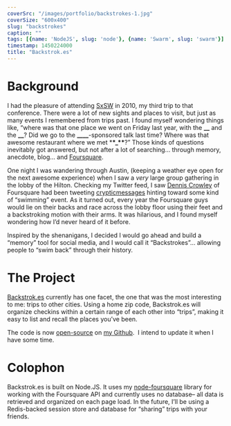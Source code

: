 ```yaml
---
coverSrc: "/images/portfolio/backstrokes-1.jpg"
coverSize: "600x400"
slug: "backstrokes"
caption: ""
tags: [{name: 'NodeJS', slug: 'node'}, {name: 'Swarm', slug: 'swarm'}]
timestamp: 1450224000
title: "Backstrok.es"
---
```


# Background

I had the pleasure of attending [SxSW](http://www.sxsw.com/) in 2010, my third trip to that conference. There were a lot of new sights and places to visit, but just as many events I remembered from trips past. I found myself wondering things like, “where was that one place we went on Friday last year, with the **\_\_** and the **\_\_**? Did we go to the **\_\_\_\_**-sponsored talk last time? Where was that awesome restaurant where we met \***\*\_\*\***?” Those kinds of questions inevitably got answered, but not after a lot of searching… through memory, anecdote, blog… and [Foursquare](http://www.foursquare.com/).

One night I was wandering through Austin, (keeping a weather eye open for the next awesome experience) when I saw a _very_ large group gathering in the lobby of the Hilton. Checking my Twitter feed, I saw [Dennis Crowley](http://denniscrowley.com/) of Foursquare had been tweeting [cryptic](http://www.twitter.com/dens/status/47559270732009472)[messages](http://www.twitter.com/dens/status/47539944884932609) hinting toward some kind of “swimming” event. As it turned out, every year the Foursquare guys would lie on their backs and race across the lobby floor using their feet and a backstroking motion with their arms. It was hilarious, and I found myself wondering how I’d never heard of it before.

Inspired by the shenanigans, I decided I would go ahead and build a “memory” tool for social media, and I would call it “Backstrokes”… allowing people to “swim back” through their history.

# The Project

[Backstrok.es](http://backstrok.es/) currently has one facet, the one that was the most interesting to me: trips to other cities. Using a home zip code, Backstrok.es will organize checkins within a certain range of each other into “trips”, making it easy to list and recall the places you’ve been.

The code is now [open-source](https://github.com/clintandrewhall/backstrok.es) on <a href="">[my Github](https://github.com/clintandrewhall).  I intend to update it when I have some time.

# Colophon

Backstrok.es is built on Node.JS. It uses my [node-foursquare](http://www.clintandrewhall.com/portfolio/node-foursquare) library for working with the Foursquare API and currently uses no database– all data is retrieved and organized on each page load. In the future, I’ll be using a Redis-backed session store and database for “sharing” trips with your friends.

